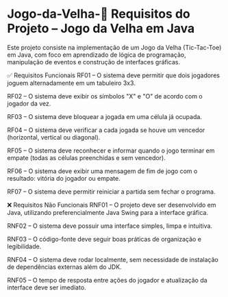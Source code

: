 # Jogo-da-Velha-🎯 Requisitos do Projeto – Jogo da Velha em Java
Este projeto consiste na implementação de um Jogo da Velha (Tic-Tac-Toe) em Java, com foco em aprendizado de lógica de programação, manipulação de eventos e construção de interfaces gráficas.

✅ Requisitos Funcionais
RF01 – O sistema deve permitir que dois jogadores joguem alternadamente em um tabuleiro 3x3.

RF02 – O sistema deve exibir os símbolos "X" e "O" de acordo com o jogador da vez.

RF03 – O sistema deve bloquear a jogada em uma célula já ocupada.

RF04 – O sistema deve verificar a cada jogada se houve um vencedor (horizontal, vertical ou diagonal).

RF05 – O sistema deve reconhecer e informar quando o jogo terminar em empate (todas as células preenchidas e sem vencedor).

RF06 – O sistema deve exibir uma mensagem de fim de jogo com o resultado: vitória do jogador ou empate.

RF07 – O sistema deve permitir reiniciar a partida sem fechar o programa.

❌ Requisitos Não Funcionais
RNF01 – O projeto deve ser desenvolvido em Java, utilizando preferencialmente Java Swing para a interface gráfica.

RNF02 – O sistema deve possuir uma interface simples, limpa e intuitiva.

RNF03 – O código-fonte deve seguir boas práticas de organização e legibilidade.

RNF04 – O sistema deve rodar localmente, sem necessidade de instalação de dependências externas além do JDK.

RNF05 – O tempo de resposta entre ações do jogador e atualização da interface deve ser imediato.
